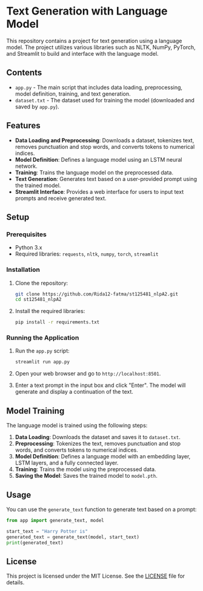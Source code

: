 
# Text Generation with Language Model

This repository contains a project for text generation using a language model. The project utilizes various libraries such as NLTK, NumPy, PyTorch, and Streamlit to build and interface with the language model.

## Contents

- `app.py` - The main script that includes data loading, preprocessing, model definition, training, and text generation.
- `dataset.txt` - The dataset used for training the model (downloaded and saved by `app.py`).

## Features

- **Data Loading and Preprocessing**: Downloads a dataset, tokenizes text, removes punctuation and stop words, and converts tokens to numerical indices.
- **Model Definition**: Defines a language model using an LSTM neural network.
- **Training**: Trains the language model on the preprocessed data.
- **Text Generation**: Generates text based on a user-provided prompt using the trained model.
- **Streamlit Interface**: Provides a web interface for users to input text prompts and receive generated text.

## Setup

### Prerequisites

- Python 3.x
- Required libraries: `requests`, `nltk`, `numpy`, `torch`, `streamlit`

### Installation

1. Clone the repository:
    ```sh
    git clone https://github.com/Rida12-fatma/st125481_nlpA2.git
    cd st125481_nlpA2
    ```

2. Install the required libraries:
    ```sh
    pip install -r requirements.txt
    ```

### Running the Application

1. Run the `app.py` script:
    ```sh
    streamlit run app.py
    ```

2. Open your web browser and go to `http://localhost:8501`.

3. Enter a text prompt in the input box and click "Enter". The model will generate and display a continuation of the text.

## Model Training

The language model is trained using the following steps:

1. **Data Loading**: Downloads the dataset and saves it to `dataset.txt`.
2. **Preprocessing**: Tokenizes the text, removes punctuation and stop words, and converts tokens to numerical indices.
3. **Model Definition**: Defines a language model with an embedding layer, LSTM layers, and a fully connected layer.
4. **Training**: Trains the model using the preprocessed data.
5. **Saving the Model**: Saves the trained model to `model.pth`.

## Usage

You can use the `generate_text` function to generate text based on a prompt:

```python
from app import generate_text, model

start_text = "Harry Potter is"
generated_text = generate_text(model, start_text)
print(generated_text)
```

## License

This project is licensed under the MIT License. See the [LICENSE](LICENSE) file for details.
